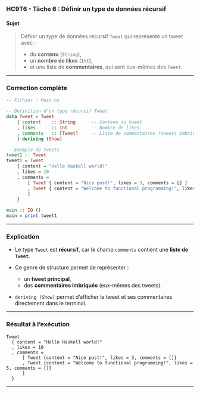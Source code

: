 ### **HC9T6 - Tâche 6 : Définir un type de données récursif**

#### **Sujet**

> Définir un type de données récursif `Tweet` qui représente un tweet avec :
>
> * du **contenu** (`String`),
> * un **nombre de likes** (`Int`),
> * et une liste de **commentaires**, qui sont eux-mêmes des `Tweet`.

---

###  **Correction complète**

```haskell
-- Fichier : Main.hs

-- Définition d’un type récursif Tweet
data Tweet = Tweet
    { content    :: String      -- Contenu du tweet
    , likes      :: Int         -- Nombre de likes
    , comments   :: [Tweet]     -- Liste de commentaires (tweets imbriqués)
    } deriving (Show)

-- Exemple de tweets
tweet1 :: Tweet
tweet1 = Tweet
    { content = "Hello Haskell world!"
    , likes = 10
    , comments =
        [ Tweet { content = "Nice post!", likes = 3, comments = [] }
        , Tweet { content = "Welcome to functional programming!", likes = 5, comments = [] }
        ]
    }

main :: IO ()
main = print tweet1
```

---

###  **Explication**

* Le type `Tweet` est **récursif**, car le champ `comments` contient une **liste de `Tweet`**.
* Ce genre de structure permet de représenter :

  * un **tweet principal**,
  * des **commentaires imbriqués** (eux-mêmes des tweets).
* `deriving (Show)` permet d’afficher le tweet et ses commentaires directement dans le terminal.

---

### **Résultat à l’exécution**

```
Tweet
  { content = "Hello Haskell world!"
  , likes = 10
  , comments =
      [ Tweet {content = "Nice post!", likes = 3, comments = []}
      , Tweet {content = "Welcome to functional programming!", likes = 5, comments = []}
      ]
  }
```

---
